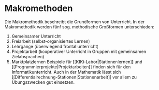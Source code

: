 # Makromethoden
Die Makromethodik beschreibt die Grundformen von Unterricht. In der Makromethodik werden fünf sog. methodische Großformen unterschieden:
1. Gemeinsamer Unterricht
2. Freiarbeit (selbst-organisiertes Lernen)
3. Lehrgänge (überwiegend frontal unterricht)
4. Projektarbeit (kooperativer Unterricht in Gruppen mit gemeinsamen Zielabsprachen)
5. Marktplatzlernen
Beispiele für [[KIKi-Labor|Stationenlernen]] und [[Programmierprojekte|Projektarbeiten]] finden sich für den Informatikunterricht. Auch in der Mathematik lässt sich [[Differentialrechnung-Stationen|Stationenarbeit]] vor allem zu Übungszwecken gut einsetzen.
